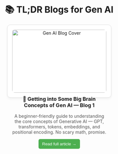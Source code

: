 <h2 style="text-align: center; font-size: 28px; margin-bottom: 20px;">
    📚 TL;DR Blogs for Gen AI
</h2>

<div style="display: flex; flex-wrap: wrap; gap: 20px; justify-content: center;">
    <div style="border: 1px solid #ddd; border-radius: 10px; padding: 15px; max-width: 300px; text-align: center; background: #fff; box-shadow: 0 4px 8px rgba(0,0,0,0.05);">
        <a href="https://introduction-to-the-genai.hashnode.dev/understanding-genai-a-quick-overview" style="text-decoration: none; color: inherit;">
            <img src="https://cdn.hashnode.com/res/hashnode/image/upload/v1753803314835/dd9b3194-4c2f-4da2-8997-7333c8eb974f.webp?w=1600&h=840&fit=crop&crop=entropy&auto=compress,format&format=webp" alt="Gen AI Blog Cover" style="width: 100%; border-radius: 8px;">
            <h3 style="margin-top: 10px;">🧠 Getting into Some Big Brain Concepts of Gen AI — Blog 1</h3>
            <p style="font-size: 14px; color: #555;">
                A beginner-friendly guide to understanding  
                the core concepts of Generative AI — GPT, transformers, tokens, embeddings,  
                and positional encoding. No scary math, promise.
            </p>
            <button style="padding: 8px 12px; background-color: #4CAF50; color: #fff; border: none; border-radius: 5px; cursor: pointer;">
                Read full article →
            </button>
        </a>
    </div>
</div>
